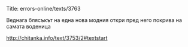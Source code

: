 Title: errors-online/texts/3763

Веднага блясъкът на една нова модния откри пред него покрива на самата воденица

http://chitanka.info/text/3753/2#textstart
